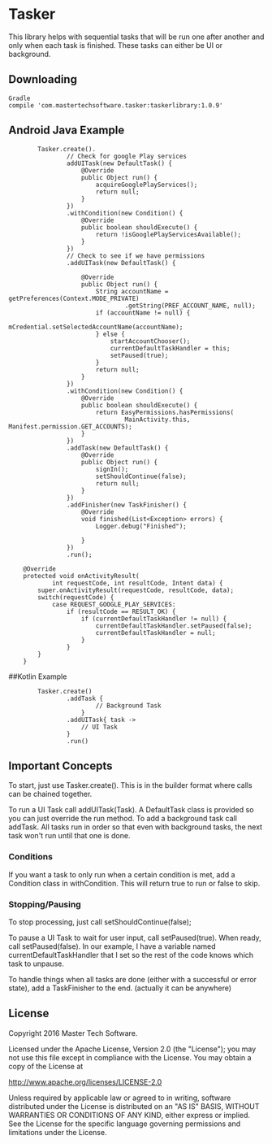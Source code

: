 # Tasker
This library helps with sequential tasks that will be run one after another and only when each task is finished. These tasks can either be UI or background. 

## Downloading
``` 
Gradle
compile 'com.mastertechsoftware.tasker:taskerlibrary:1.0.9'
```

## Android Java Example

```
		Tasker.create().
				// Check for google Play services
				addUITask(new DefaultTask() {
					@Override
					public Object run() {
						acquireGooglePlayServices();
						return null;
					}
				})
				.withCondition(new Condition() {
					@Override
					public boolean shouldExecute() {
						return !isGooglePlayServicesAvailable();
					}
				})
				// Check to see if we have permissions
				.addUITask(new DefaultTask() {

					@Override
					public Object run() {
						String accountName = getPreferences(Context.MODE_PRIVATE)
								.getString(PREF_ACCOUNT_NAME, null);
						if (accountName != null) {
							mCredential.setSelectedAccountName(accountName);
						} else {
							startAccountChooser();
							currentDefaultTaskHandler = this;
							setPaused(true);
						}
						return null;
					}
				})
				.withCondition(new Condition() {
					@Override
					public boolean shouldExecute() {
						return EasyPermissions.hasPermissions(
								MainActivity.this, Manifest.permission.GET_ACCOUNTS);
					}
				})
				.addTask(new DefaultTask() {
					@Override
					public Object run() {
						signIn();
						setShouldContinue(false);
						return null;
					}
				})
				.addFinisher(new TaskFinisher() {
					@Override
					void finished(List<Exception> errors) {
						Logger.debug("Finished");

					}
				})
				.run();
				
	@Override
	protected void onActivityResult(
			int requestCode, int resultCode, Intent data) {
		super.onActivityResult(requestCode, resultCode, data);
		switch(requestCode) {
			case REQUEST_GOOGLE_PLAY_SERVICES:
				if (resultCode == RESULT_OK) {
					if (currentDefaultTaskHandler != null) {
						currentDefaultTaskHandler.setPaused(false);
						currentDefaultTaskHandler = null;
					}
				}
		}
	}				

```
##Kotlin Example
```
        Tasker.create()
                .addTask {
                		// Background Task
                    }
                .addUITask{ task ->
                	// UI Task
                }
                .run()
```
## Important Concepts
To start, just use Tasker.create(). This is in the builder format where calls can be chained together.

To run a UI Task call addUITask(Task). A DefaultTask class is provided so you can just override the run method. To add a background task call addTask. All tasks run in order so that even with background tasks, the next task won't run until that one is done.

### Conditions
If you want a task to only run when a certain condition is met, add a Condition class in withCondition. This will return true to run or false to skip.

### Stopping/Pausing
To stop processing, just call setShouldContinue(false); 

To pause a UI Task to wait for user input, call setPaused(true). When ready, call setPaused(false). In our example, I have a variable named currentDefaultTaskHandler that I set so the rest of the code knows which task to unpause.

To handle things when all tasks are done (either with a successful or error state), add a TaskFinisher to the end. (actually it can be anywhere)
## License
Copyright 2016 Master Tech Software.

Licensed under the Apache License, Version 2.0 (the "License");
you may not use this file except in compliance with the License.
You may obtain a copy of the License at

   http://www.apache.org/licenses/LICENSE-2.0

Unless required by applicable law or agreed to in writing, software
distributed under the License is distributed on an "AS IS" BASIS,
WITHOUT WARRANTIES OR CONDITIONS OF ANY KIND, either express or implied.
See the License for the specific language governing permissions and
limitations under the License.